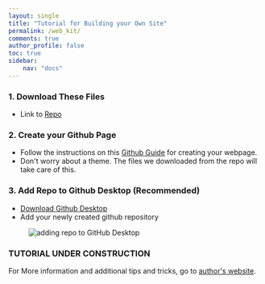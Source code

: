```yaml
---
layout: single
title: "Tutorial for Building your Own Site"
permalink: /web_kit/
comments: true
author_profile: false
toc: true
sidebar:
    nav: "docs"
---
```

### 1. Download These Files

- Link to [Repo](https://github.com/israeldi/Web_Kit)

### 2. Create your Github Page

- Follow the instructions on this [Github Guide](https://guides.github.com/features/pages/) for creating your webpage.
- Don't worry about a theme. The files we downloaded from the repo will take care of this.

### 3. Add Repo to Github Desktop (Recommended)
- [Download Github Desktop](https://desktop.github.com)
- Add your newly created github repository

<figure>
  <img src="{{ '/assets/images/GitDesktop.gif' | relative_url }}" alt="adding repo to GitHub Desktop">
</figure>

### TUTORIAL UNDER CONSTRUCTION

For More information and additional tips and tricks, go to [author's website](https://mmistakes.github.io/minimal-mistakes/docs/configuration/#).

